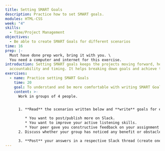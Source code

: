 ```yaml
---
title: Setting SMART Goals
description: Practice how to set SMART goals.
modules: HTML-CSS
week: "4"
skills:
  - Time/Project Management
objectives:
  - Be able to create SMART Goals for different scenarios
time: 16
prep: |-
  M﻿ust have done prep work, bring it with you. \
  Y﻿ou need a computer and internet for this exercise.
introduction: S﻿etting SMART goals keeps the projects moving forward, helps with
  accountability and timing. It helps breaking down goals and achieve them.
exercises:
  - name: Practice setting SMART Goals
    time: 20
    goal: To understand and be more comfortable with writing SMART Goals.
    content: >-
      Work in groups of 4 people. 


      1. **Read** the scenarios written below and **write** goals for each of them following the SMART framework (10 min)

         * You want to post/publish more on Slack.    
         * You want to improve your active listening skills. 
         * Your peer gave you constructive feedback on your assignment and you wish to improve it. 
      2. Discuss whether your group has noticed any benefit or obstacles using this approach when setting goals. **Write a phrase** summarising your group feeling about this. (5 min)

      3. **Post** your answers in a respective Slack thread (create one if needed) (5 min)
---
```

